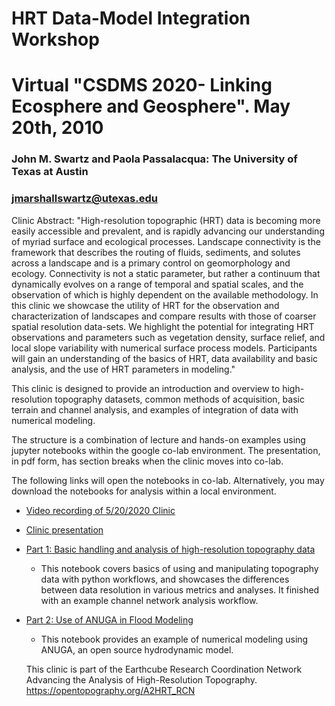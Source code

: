 # HRT Data-Model Integration Workshop
# Virtual "CSDMS 2020- Linking Ecosphere and Geosphere". May 20th, 2010
### John M. Swartz and Paola Passalacqua: The University of Texas at Austin
### jmarshallswartz@utexas.edu

Clinic Abstract: 
"High-resolution topographic (HRT) data is becoming more easily accessible and prevalent, and is rapidly advancing our understanding of myriad surface and ecological processes. Landscape connectivity is the framework that describes the routing of fluids, sediments, and solutes across a landscape and is a primary control on geomorphology and ecology. Connectivity is not a static parameter, but rather a continuum that dynamically evolves on a range of temporal and spatial scales, and the observation of which is highly dependent on the available methodology. In this clinic we showcase the utility of HRT for the observation and characterization of landscapes and compare results with those of coarser spatial resolution data-sets. We highlight the potential for integrating HRT observations and parameters such as vegetation density, surface relief, and local slope variability with numerical surface process models. Participants will gain an understanding of the basics of HRT, data availability and basic analysis, and the use of HRT parameters in modeling."


This clinic is designed to provide an introduction and overview to high-resolution topography datasets, common methods of acquisition, basic terrain and channel analysis, and examples of integration of data with numerical modeling.

The structure is a combination of lecture and hands-on examples using jupyter notebooks within the google co-lab environment. The presentation, in pdf form, has section breaks when the clinic moves into co-lab.

The following links will open the notebooks in co-lab. Alternatively, you may download the notebooks for analysis within a local environment. 

* [Video recording of 5/20/2020 Clinic](https://csdms.colorado.edu/wiki/Presenters-0460)

* [Clinic presentation](https://github.com/littlebiggeo/csdms-clinic-2020/blob/master/swartz_csdms_2020_clinic.pdf)

* [Part 1: Basic handling and analysis of high-resolution topography data](https://colab.research.google.com/github/littlebiggeo/csdms-clinic-2020/blob/master/csdms_2020_hrt_part1.ipynb)
  - This notebook covers basics of using and manipulating topography data with python workflows, and showcases the differences between data resolution in various metrics and analyses. It finished with an example channel network analysis workflow.
  
* [Part 2: Use of ANUGA in Flood Modeling](https://colab.research.google.com/github/littlebiggeo/csdms-clinic-2020/blob/master/csdms_2020_hrt_part2.ipynb)
  - This notebook provides an example of numerical modeling using ANUGA, an open source hydrodynamic model.
  
  This clinic is part of the Earthcube Research Coordination Network Advancing the Analysis of High-Resolution Topography.
  https://opentopography.org/A2HRT_RCN
  
  
  
